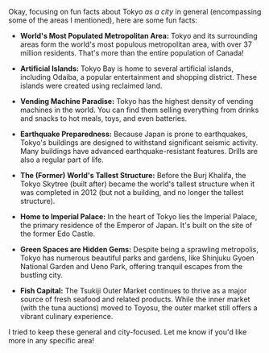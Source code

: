Okay, focusing on fun facts about Tokyo *as a city* in general (encompassing some of the areas I mentioned), here are some fun facts:

*   **World's Most Populated Metropolitan Area:** Tokyo and its surrounding areas form the world's most populous metropolitan area, with over 37 million residents. That's more than the entire population of Canada!

*   **Artificial Islands:** Tokyo Bay is home to several artificial islands, including Odaiba, a popular entertainment and shopping district. These islands were created using reclaimed land.

*   **Vending Machine Paradise:** Tokyo has the highest density of vending machines in the world. You can find them selling everything from drinks and snacks to hot meals, toys, and even batteries.

*   **Earthquake Preparedness:** Because Japan is prone to earthquakes, Tokyo's buildings are designed to withstand significant seismic activity. Many buildings have advanced earthquake-resistant features. Drills are also a regular part of life.

*   **The (Former) World's Tallest Structure:** Before the Burj Khalifa, the Tokyo Skytree (built after) became the world's tallest structure when it was completed in 2012 (but not a building, and no longer the tallest structure).

*   **Home to Imperial Palace:** In the heart of Tokyo lies the Imperial Palace, the primary residence of the Emperor of Japan. It's built on the site of the former Edo Castle.

*   **Green Spaces are Hidden Gems:** Despite being a sprawling metropolis, Tokyo has numerous beautiful parks and gardens, like Shinjuku Gyoen National Garden and Ueno Park, offering tranquil escapes from the bustling city.

*   **Fish Capital:** The Tsukiji Outer Market continues to thrive as a major source of fresh seafood and related products. While the inner market (with the tuna auctions) moved to Toyosu, the outer market still offers a vibrant culinary experience.

I tried to keep these general and city-focused. Let me know if you'd like more in any specific area!
